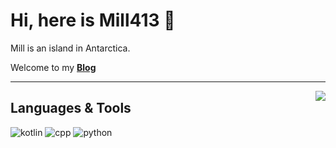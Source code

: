 # Hi, here is Mill413 👋

Mill is an island in Antarctica.

Welcome to my [**Blog**](http://blog.harumill.top/)

----------------------

<a href="https://github.com/anuraghazra/github-readme-stats"><img align="right" src="https://github-readme-stats.vercel.app/api?theme=vue&include_all_commits=true&username=Mill413&show_icons=true&hide_border=true"></a>

## Languages & Tools

![kotlin](https://img.shields.io/badge/-Kotlin-orange?style=flat-square&logo=Kotlin&logoColor=fff)
![cpp](https://img.shields.io/badge/-C++-darkblue?style=flat-square&logo=C%2B%2B&logoColor=fff)
![python](https://img.shields.io/badge/-Python-darkblue?style=flat-square&logo=C%2B%2B&logoColor=fff)
